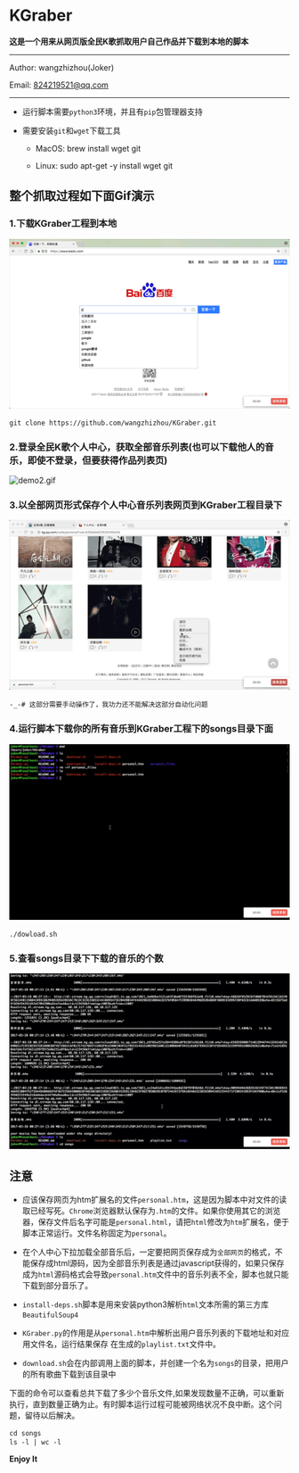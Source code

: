# KGraber

**这是一个用来从网页版全民K歌抓取用户自己作品并下载到本地的脚本**

---
Author: wangzhizhou(Joker)

Email: 824219521@qq.com

---
- 运行脚本需要`python3`环境，并且有`pip`包管理器支持

- 需要安装`git`和`wget`下载工具

	- MacOS: brew install wget git
	
	- Linux: sudo apt-get -y install wget git

## 整个抓取过程如下面Gif演示

### 1.下载KGraber工程到本地

![demo1.gif](./demos/demo1.gif)

```
git clone https://github.com/wangzhizhou/KGraber.git
```
### 2.登录全民K歌个人中心，获取全部音乐列表(也可以下载他人的音乐，即使不登录，但要获得作品列表页)

![demo2.gif](./demos/demo2.gif)

### 3.以全部网页形式保存个人中心音乐列表网页到KGraber工程目录下

![demo3.gif](./demos/demo3.gif)

```
-_-# 这部分需要手动操作了，我功力还不能解决这部分自动化问题
```

###  4.运行脚本下载你的所有音乐到KGraber工程下的songs目录下面

![demo4](./demos/demo4.gif)

```
./dowload.sh
```

### 5.查看songs目录下下载的音乐的个数

![demo5.gif](./demos/demo5.gif)


## 注意


* 应该保存网页为htm扩展名的文件`personal.htm`，这是因为脚本中对文件的读取已经写死。`Chrome`浏览器默认保存为`.htm`的文件。如果你使用其它的浏览器，保存文件后名字可能是`personal.html`，请把`html`修改为`htm`扩展名，便于脚本正常运行。文件名称固定为`personal`。

* 在个人中心下拉加载全部音乐后，一定要把网页保存成为`全部网页`的格式，不能保存成html源码，因为全部音乐列表是通过javascript获得的，如果只保存成为`html`源码格式会导致`personal.htm`文件中的音乐列表不全，脚本也就只能下载到部分音乐了。

* `install-deps.sh`脚本是用来安装python3解析`html`文本所需的第三方库`BeautifulSoup4`

* `KGraber.py`的作用是从`personal.htm`中解析出用户音乐列表的下载地址和对应用文件名，运行结果保存	在生成的`playlist.txt`文件中。
	
* `download.sh`会在内部调用上面的脚本，并创建一个名为`songs`的目录，把用户的所有歌曲下载到该目录中

下面的命令可以查看总共下载了多少个音乐文件,如果发现数量不正确，可以重新执行，直到数量正确为止。有时脚本运行过程可能被网络状况不良中断。这个问题，留待以后解决。

```
cd songs
ls -l | wc -l
```

**Enjoy It**





